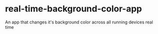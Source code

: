 # real-time-background-color-app
An app that changes it's background color across all running devices real time
